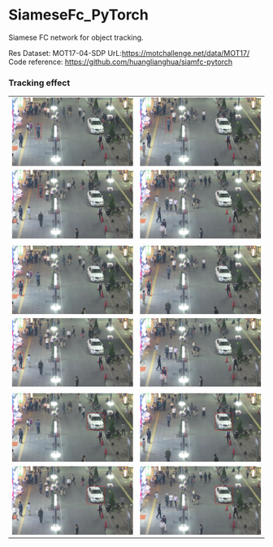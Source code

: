# SiameseFc_PyTorch
Siamese FC network for object tracking.

Res Dataset: MOT17-04-SDP UrL:https://motchallenge.net/data/MOT17/   
Code reference: https://github.com/huanglianghua/siamfc-pytorch

### Tracking effect
|||
|---|---|
|<img src="res/dstImg1/000001.jpg" width="240" height="135" />|<img src="res/dstImg1/000090.jpg" width="240" height="135" />|
|<img src="res/dstImg1/000180.jpg" width="240" height="135" />|<img src="res/dstImg1/000300.jpg" width="240" height="135" />|
|||
|<img src="res/dstImg3/000001.jpg" width="240" height="135" />|<img src="res/dstImg3/000090.jpg" width="240" height="135" />|
|<img src="res/dstImg3/000180.jpg" width="240" height="135" />|<img src="res/dstImg3/000300.jpg" width="240" height="135" />|
|||
|<img src="res/dstImg5/000001.jpg" width="240" height="135" />|<img src="res/dstImg5/000090.jpg" width="240" height="135" />|
|<img src="res/dstImg5/000180.jpg" width="240" height="135" />|<img src="res/dstImg5/000300.jpg" width="240" height="135" />|